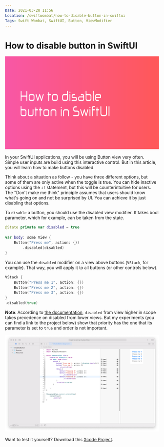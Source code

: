```yaml
---
Date: 2021-03-28 11:56
Location: /swiftwombat/how-to-disable-button-in-swiftui
Tags: Swift Wombat, SwiftUI, Button, ViewModifier
---
```


# How to disable button in SwiftUI

![How to disable button in SwiftUI](/weblog/swiftwombat/covers/how_to_disable_button_in_swiftui.png)

In your SwiftUI applications, you will be using Button view very often. Simple user inputs are build using this interactive control. But in this article, you will learn how to make buttons disabled.

Think about a situation as follow - you have three different options, but some of them are only active when the toggle is true. You can hide inactive options using the `if` statement, but this will be counterintuitive for users. The "Don't make me think" principle assumes that users should know what's going on and not be surprised by UI. You can achieve it by just disabling that options.

To `disable` a button, you should use the disabled view modifier. It takes bool parameter, which for example, can be taken from the state.

```swift
@State private var disabled = true

var body: some View {
    Button("Press me", action: {})
        .disabled(disabled)
}
```

You can use the `disabled` modifier on a view above buttons (`VStack`, for example). That way, you will apply it to all buttons (or other controls below).

```swift
VStack {
    Button("Press me 1", action: {})
    Button("Press me 2", action: {})
    Button("Press me 3", action: {})
}
.disabled(true)
```

**Note**: According to [the documentation](https://developer.apple.com/documentation/swiftui/list/disabled(_:)), `disabled` from view higher in scope takes precedence on disabled from lower views. But my experiments (you can find a link to the project below) show that priority has the one that its parameter is set to `true` and order is not important.

![Disable button Xcode Example](/weblog/swiftwombat/images/22/disable_button_xcode_example.png)

Want to test it yourself? Download this [Xcode Project](https://github.com/kamilpowalowski/swiftwombat-projects/tree/main/DisableButton/).
